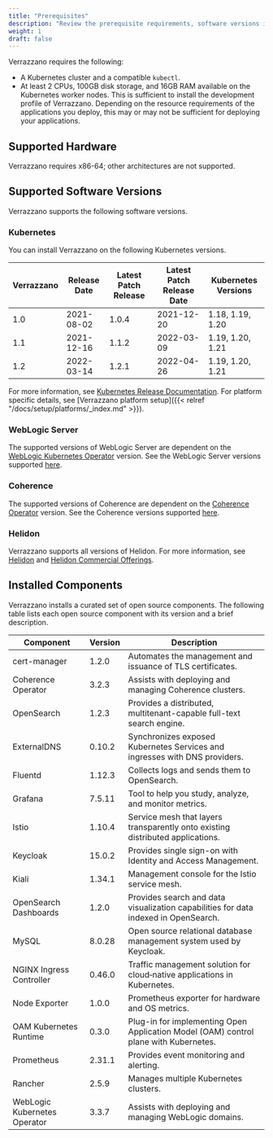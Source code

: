 ```yaml
---
title: "Prerequisites"
description: "Review the prerequisite requirements, software versions installed and supported by Verrazzano"
weight: 1
draft: false
---
```



Verrazzano requires the following:
- A Kubernetes cluster and a compatible `kubectl`.
- At least 2 CPUs, 100GB disk storage, and 16GB RAM available on the Kubernetes worker nodes.  This is sufficient to install the development profile
  of Verrazzano.  Depending on the resource requirements of the applications you deploy, this may or may not be sufficient for deploying your
  applications.

## Supported Hardware
Verrazzano requires x86-64; other architectures are not supported.

## Supported Software Versions
Verrazzano supports the following software versions.

### Kubernetes
You can install Verrazzano on the following Kubernetes versions.

| Verrazzano | Release Date | Latest Patch Release | Latest Patch Release Date | Kubernetes Versions
| ---        |--------------|----------------------|---------------------------| ---
| 1.0        | 2021-08-02   | 1.0.4                | 2021-12-20                | 1.18, 1.19, 1.20
| 1.1        | 2021-12-16   | 1.1.2                | 2022-03-09                | 1.19, 1.20, 1.21
| 1.2        | 2022-03-14   | 1.2.1                | 2022-04-26                | 1.19, 1.20, 1.21

For more information, see [Kubernetes Release Documentation](https://kubernetes.io/releases/).
For platform specific details, see [Verrazzano platform setup]({{< relref "/docs/setup/platforms/_index.md" >}}).

### WebLogic Server
The supported versions of WebLogic Server are dependent on the [WebLogic Kubernetes Operator](https://oracle.github.io/weblogic-kubernetes-operator/) version.
See the WebLogic Server versions supported [here](https://oracle.github.io/weblogic-kubernetes-operator/userguide/prerequisites/introduction/).


### Coherence
The supported versions of Coherence are dependent on the [Coherence Operator](https://oracle.github.io/coherence-operator/docs/latest/#/about/01_overview) version.
See the Coherence versions supported [here](https://oracle.github.io/coherence-operator/docs/latest/#/docs/installation/01_installation).

### Helidon
Verrazzano supports all versions of Helidon.  For more information, see [Helidon](https://helidon.io) and
 [Helidon Commercial Offerings](https://support.oracle.com/knowledge/Middleware/2645279_1.html).

## Installed Components
Verrazzano installs a curated set of open source components.  The following table lists each open source
component with its version and a brief description.

| Component | Version  | Description |
| ---       |----------| ---         |
| cert-manager | 1.2.0    | Automates the management and issuance of TLS certificates.
| Coherence Operator | 3.2.3    | Assists with deploying and managing Coherence clusters.
| OpenSearch | 1.2.3  | Provides a distributed, multitenant-capable full-text search engine.
| ExternalDNS | 0.10.2    | Synchronizes exposed Kubernetes Services and ingresses with DNS providers.
| Fluentd | 1.12.3   | Collects logs and sends them to OpenSearch.
| Grafana | 7.5.11  | Tool to help you study, analyze, and monitor metrics.
| Istio | 1.10.4   | Service mesh that layers transparently onto existing distributed applications.
| Keycloak | 15.0.2   | Provides single sign-on with Identity and Access Management.
| Kiali | 1.34.1   | Management console for the Istio service mesh.
| OpenSearch Dashboards | 1.2.0   | Provides search and data visualization capabilities for data indexed in OpenSearch.
| MySQL | 8.0.28   | Open source relational database management system used by Keycloak.
| NGINX Ingress Controller | 0.46.0   | Traffic management solution for cloud‑native applications in Kubernetes.
| Node Exporter | 1.0.0    | Prometheus exporter for hardware and OS metrics.
| OAM Kubernetes Runtime | 0.3.0    | Plug-in for implementing Open Application Model (OAM) control plane with Kubernetes.
| Prometheus | 2.31.1 | Provides event monitoring and alerting.
| Rancher | 2.5.9    | Manages multiple Kubernetes clusters.
| WebLogic Kubernetes Operator | 3.3.7    | Assists with deploying and managing WebLogic domains.
